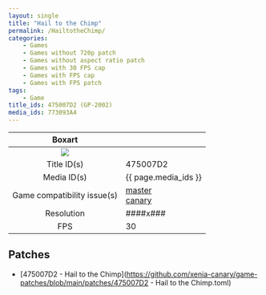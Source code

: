 ```yaml
---
layout: single
title: "Hail to the Chimp"
permalink: /HailtotheChimp/
categories:
    - Games
    - Games without 720p patch
    - Games without aspect ratio patch
    - Games with 30 FPS cap
    - Games with FPS cap
    - Games with FPS patch
tags:
    - Game
title_ids: 475007D2 (GP-2002)
media_ids: 773093A4
---
```


| Boxart                      |                                                                            |
| :----:                      | :-                                                                         |
| ![](https://download-ssl.xbox.com/content/images/66acd000-77fe-1000-9115-d802475007d2/1033/boxartlg.jpg) |
| Title ID(s)                 | 475007D2                                                                   |
| Media ID(s)                 | {{ page.media_ids }}                                                        |
| Game compatibility issue(s) | [master](https://github.com/xenia-project/game-compatibility/issues/)<br>[canary](https://github.com/xenia-canary/game-compatibility/issues/) |
| Resolution                  | ####x###                                                                   |
| FPS                         | 30                                                                         |

## Patches
* [475007D2 - Hail to the Chimp](https://github.com/xenia-canary/game-patches/blob/main/patches/475007D2 - Hail to the Chimp.toml)

<!--This page was generated by a script. You can remove this comment once the page is verified to be free of mistakes.-->

